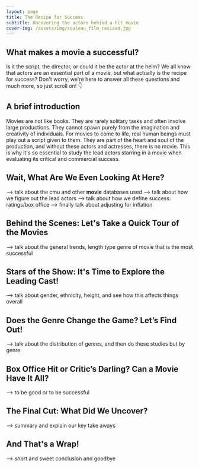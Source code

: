 ```yaml
---
layout: page
title: The Recipe for Success
subtitle: Uncovering the actors behind a hit movie
cover-img: /assets/img/rouleau_film_resized.jpg
---
```


## What makes a movie a successful?
Is it the script, the director, or could it be the actor at the helm? We all know that actors are an essential part of a movie, but what actually is the recipe for success? Don't worry, we're here to answer all these questions and much more, so just scroll on! 👇

## A brief introduction
Movies are not like books. They are rarely solitary tasks and often involve large productions. They cannot spawn purely from the imagination and creativity of individuals. For movies to come to life, real human beings must play out a script given to them. They are part of the heart and soul of the production, and without these actors and actresses, there is no movie. This is why it's so essential to study the lead actors starring in a movie when evaluating its critical and commercial success.

## Wait, What Are We Even Looking At Here?
--> talk about the cmu and other **movie** databases used
--> talk about how we figure out the lead actors
--> talk about how we define success: ratings/box office
--> finally talk about adjusting for inflation

## Behind the Scenes: Let's Take a Quick Tour of the Movies
--> talk about the general trends, length type genre of movie that is the most successful

## Stars of the Show: It's Time to Explore the Leading Cast!
--> talk about gender, ethnicity, height, and see how this affects things overall

## Does the Genre Change the Game? Let’s Find Out!
--> talk about the distribution of genres, and then do these studies but by genre

## Box Office Hit or Critic’s Darling? Can a Movie Have It All?
--> to be good or to be successful 

## The Final Cut: What Did We Uncover? 
--> summary and explain our key take aways

## And That's a Wrap! 
--> short and sweet conclusion and goodbye 

